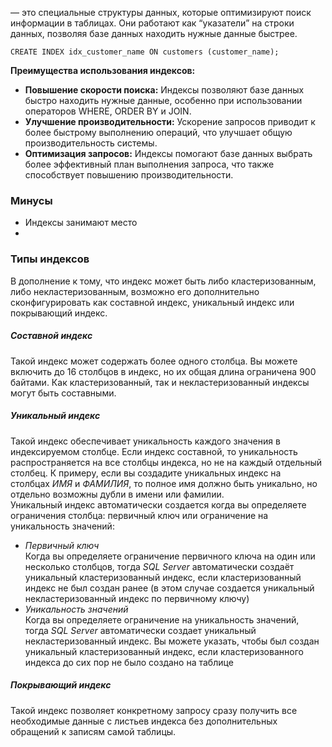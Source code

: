 — это специальные структуры данных, которые оптимизируют поиск информации в таблицах. Они работают как “указатели” на строки данных, позволяя базе данных находить нужные данные быстрее.

	CREATE INDEX idx_customer_name ON customers (customer_name);


**Преимущества использования индексов:**

- **Повышение скорости поиска:** Индексы позволяют базе данных быстро находить нужные данные, особенно при использовании операторов WHERE, ORDER BY и JOIN.
- **Улучшение производительности:** Ускорение запросов приводит к более быстрому выполнению операций, что улучшает общую производительность системы.
- **Оптимизация запросов:** Индексы помогают базе данных выбрать более эффективный план выполнения запроса, что также способствует повышению производительности.
### Минусы
- Индексы занимают место
- 

### Типы индексов

  
В дополнение к тому, что индекс может быть либо кластеризованным, либо некластеризованным, возможно его дополнительно сконфигурировать как составной индекс, уникальный индекс или покрывающий индекс.  
  

##### Составной индекс

  
Такой индекс может содержать более одного столбца. Вы можете включить до 16 столбцов в индекс, но их общая длина ограничена 900 байтами. Как кластеризованный, так и некластеризованный индексы могут быть составными.  
  

##### Уникальный индекс

  
Такой индекс обеспечивает уникальность каждого значения в индексируемом столбце. Если индекс составной, то уникальность распространяется на все столбцы индекса, но не на каждый отдельный столбец. К примеру, если вы создадите уникальных индекс на столбцах _ИМЯ_ и _ФАМИЛИЯ_, то полное имя должно быть уникально, но отдельно возможны дубли в имени или фамилии.  
Уникальный индекс автоматически создается когда вы определяете ограничения столбца: первичный ключ или ограничение на уникальность значений:  

- _Первичный ключ_  
    Когда вы определяете ограничение первичного ключа на один или несколько столбцов, тогда _SQL Server_ автоматически создаёт уникальный кластеризованный индекс, если кластеризованный индекс не был создан ранее (в этом случае создается уникальный некластеризованный индекс по первичному ключу)
- _Уникальность значений_  
    Когда вы определяете ограничение на уникальность значений, тогда _SQL Server_ автоматически создает уникальный некластеризованный индекс. Вы можете указать, чтобы был создан уникальный кластеризованный индекс, если кластеризованного индекса до сих пор не было создано на таблице

  
  

##### Покрывающий индекс

  
Такой индекс позволяет конкретному запросу сразу получить все необходимые данные с листьев индекса без дополнительных обращений к записям самой таблицы.